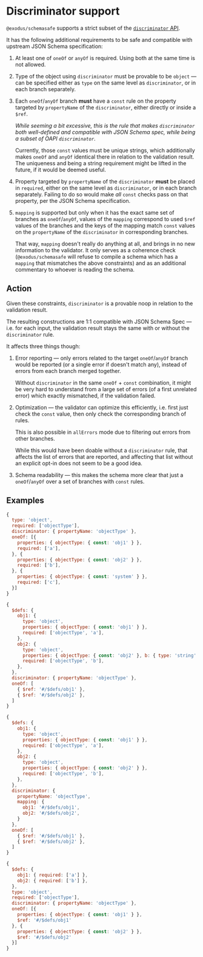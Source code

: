 # Discriminator support

`@exodus/schemasafe` supports a strict subset of the
[`discriminator` API](https://github.com/OAI/OpenAPI-Specification/blob/master/versions/3.1.0.md#discriminatorObject).

It has the following additional requirements to be safe and compatible with upstream JSON Schema
specification:

  1. At least one of `oneOf` or `anyOf` is required. Using both at the same time is not allowed.

  2. Type of the object using `discriminator` must be provable to be `object` — can be specified
     either as `type` on the same level as `discriminator`, or in each branch separately.

  3. Each `oneOf`/`anyOf` branch **must** have a `const` rule on the property targeted by
     `propertyName` of the `discriminator`, either directly or inside a `$ref`.

     _While seeming a bit excessive, this is the rule that makes `discriminator` both well-defined
     and compatible with JSON Schema spec, while being a subset of OAPI `discriminator`._

     Currently, those `const` values must be unique strings, which additionally makes `oneOf` and
     `anyOf` identical there in relation to the validation result. The uniqueness and being a string
     requirement might be lifted in the future, if it would be deemed useful.

  4. Property targeted by `propertyName` of the `discriminator` **must** be placed in `required`,
     either on the same level as `discriminator`, or in each branch separately. Failing to do so
     would make _all_ `const` checks pass on that property, per the JSON Schema specification.

  5. `mapping` is supported but only when it has the exact same set of branches as `oneOf`/`anyOf`,
     values of the `mapping` correspond to used `$ref` values of the branches and the keys of
     the mapping match `const` values on the `propertyName` of the `discriminator` in corresponding
     branches.

     That way, `mapping` doesn't really do anything at all, and brings in no new information to the
     validator. It only serves as a coherence check (`@exodus/schemasafe` will refuse to compile a
     schema which has a `mapping` that mismatches the above constraints) and as an additional
     commentary to whoever is reading the schema.

## Action

Given these constraints, `discriminator` is a provable noop in relation to the validation result.

The resulting constructions are 1:1 compatible with JSON Schema Spec — i.e. for each input, the
validation result stays the same with or without the `discriminator` rule.

It affects three things though:

  1. Error reporting — only errors related to the target `oneOf`/`anyOf` branch would be reported
     (or a single error if doesn't match any), instead of errors from each branch merged together.

     Without `discriminator` in the same `oneOf` + `const` combination, it might be very hard to
     understand from a large set of errors (of a first unrelated error) which exactly mismatched, if
     the validation failed.

  2. Optimization — the validator can optimize this efficiently, i.e. first just check the `const`
     value, then only check the corresponding branch of rules.

     This is also possible in `allErrors` mode due to filtering out errors from other branches.

     While this would have been doable without a `discriminator` rule, that affects the list of
     errors that are reported, and affecting that list without an explicit opt-in does not seem
     to be a good idea.

  3. Schema readability — this makes the schema more clear that just a `oneOf`/`anyOf` over
     a set of branches with `const` rules.

## Examples

```js
{
  type: 'object',
  required: ['objectType'],
  discriminator: { propertyName: 'objectType' },
  oneOf: [{
    properties: { objectType: { const: 'obj1' } },
    required: ['a'],
  }, {
    properties: { objectType: { const: 'obj2' } },
    required: ['b'],
  }, {
    properties: { objectType: { const: 'system' } },
    required: ['c'],
  }]
}
```

```js
{
  $defs: {
    obj1: {
      type: 'object',
      properties: { objectType: { const: 'obj1' } },
      required: ['objectType', 'a'],
    },
    obj2: {
      type: 'object',
      properties: { objectType: { const: 'obj2' }, b: { type: 'string' } },
      required: ['objectType', 'b'],
    },
  },
  discriminator: { propertyName: 'objectType' },
  oneOf: [
    { $ref: '#/$defs/obj1' },
    { $ref: '#/$defs/obj2' },
  ]
}
```

```js
{
  $defs: {
    obj1: {
      type: 'object',
      properties: { objectType: { const: 'obj1' } },
      required: ['objectType', 'a'],
    },
    obj2: {
      type: 'object',
      properties: { objectType: { const: 'obj2' } },
      required: ['objectType', 'b'],
    },
  },
  discriminator: {
    propertyName: 'objectType',
    mapping: {
      obj1: '#/$defs/obj1',
      obj2: '#/$defs/obj2',
    }
  },
  oneOf: [
    { $ref: '#/$defs/obj1' },
    { $ref: '#/$defs/obj2' },
  ]
}
```

```js
{
  $defs: {
    obj1: { required: ['a'] },
    obj2: { required: ['b'] },
  },
  type: 'object',
  required: ['objectType'],
  discriminator: { propertyName: 'objectType' },
  oneOf: [{
    properties: { objectType: { const: 'obj1' } },
    $ref: '#/$defs/obj1'
  }, {
    properties: { objectType: { const: 'obj2' } },
    $ref: '#/$defs/obj2'
  }]
}
```
